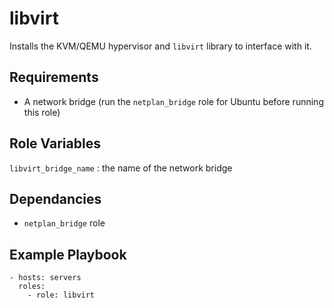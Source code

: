 # libvirt

Installs the KVM/QEMU hypervisor and `libvirt` library to interface with it.

## Requirements

- A network bridge (run the `netplan_bridge` role for Ubuntu before running this role)

## Role Variables

`libvirt_bridge_name` : the name of the network bridge

## Dependancies

- `netplan_bridge` role

## Example Playbook

```
- hosts: servers
  roles:
    - role: libvirt
```